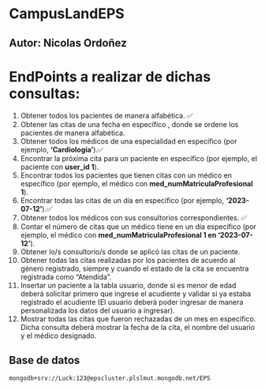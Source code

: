 # CampusLandEPS

## Autor: Nicolas Ordoñez

# EndPoints a realizar de dichas consultas:

1. Obtener todos los pacientes de manera alfabética. ✅  
2. Obtener las citas de una fecha en específico , donde se ordene los pacientes de manera alfabética.
3. Obtener todos los médicos de una especialidad en específico (por ejemplo, **‘Cardiología’**).✅
4. Encontrar la próxima cita para un paciente en específico (por ejemplo, el paciente con **user_id 1**).
5. Encontrar todos los pacientes que tienen citas con un médico en específico (por ejemplo, el médico con **med_numMatriculaProfesional 1**).
6. Encontrar todas las citas de un día en específico (por ejemplo, **‘2023-07-12’**).✅
7. Obtener todos los médicos con sus consultorios correspondientes. ✅
8. Contar el número de citas que un médico tiene en un día específico (por ejemplo, el médico con **med_numMatriculaProfesional 1 en ‘2023-07-12’**).
9. Obtener lo/s consultorio/s donde se aplicó las citas de un paciente.
10. Obtener todas las citas realizadas por los pacientes de acuerdo al género registrado, siempre y cuando el estado de la cita se encuentra registrada como “Atendida”.
11. Insertar un paciente a la tabla usuario, donde si es menor de edad deberá solicitar primero que ingrese el acudiente y validar si ya estaba registrado el acudiente (El usuario deberá poder ingresar de manera personalizada los datos del usuario a ingresar).
12. Mostrar todas las citas que fueron rechazadas de un mes en específico. Dicha consulta deberá mostrar la fecha de la cita, el nombre del usuario y el médico designado.


## Base de datos
 ```mongodb+srv://Luck:123@epscluster.plslmut.mongodb.net/EPS```